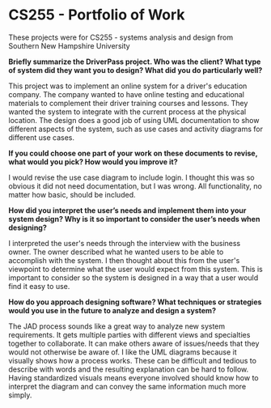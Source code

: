 # CS255 - Portfolio of Work

These projects were for CS255 - systems analysis and design from Southern New Hampshire University

<b>Briefly summarize the DriverPass project. Who was the client? What type of system did they want you to design?
What did you do particularly well?</b>

This project was to implement an online system for a driver's education company.  The company wanted to have online testing and educational materials to complement their driver training courses and lessons.  They wanted the system to integrate with the current process at the physical location.  The design does a good job of using UML documentation to show different aspects of the system, such as use cases and activity diagrams for different use cases. 

<b>If you could choose one part of your work on these documents to revise, what would you pick? How would you improve it?</b>

I would revise the use case diagram to include login.  I thought this was so obvious it did not need documentation, but I was wrong.  All functionality, no matter how basic, should be included.

<b>How did you interpret the user’s needs and implement them into your system design? Why is it so important to consider the user’s needs when designing?</b>

I interpreted the user's needs through the interview with the business owner.  The owner described what he wanted users to be able to accomplish with the system.  I then thought about this from the user's viewpoint to determine what the user would expect from this system.  This is important to consider so the system is designed in a way that a user would find it easy to use.

<b>How do you approach designing software? What techniques or strategies would you use in the future to analyze and design a system?</b>

The JAD process sounds like a great way to analyze new system requirements.  It gets multiple parties with different views and specialties together to collaborate.  It can make others aware of issues/needs that they would not otherwise be aware of.  I like the UML diagrams because it visually shows how a process works.  These can be difficult and tedious to describe with words and the resulting explanation can be hard to follow.  Having standardized visuals means everyone involved should know how to interpret the diagram and can convey the same information much more simply.
